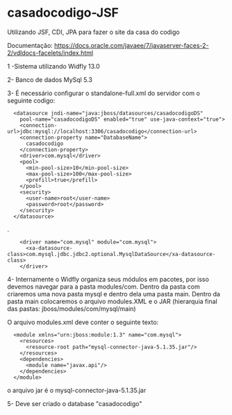 # casadocodigo-JSF
Utilizando JSF, CDI, JPA para fazer o site da casa do codigo

Documentação: https://docs.oracle.com/javaee/7/javaserver-faces-2-2/vdldocs-facelets/index.html



 1 -Sistema utilizando Widfly 13.0

 2- Banco de dados MySql 5.3

 3- É necessário configurar o standalone-full.xml do servidor com o seguinte codigo:


      <datasource jndi-name="java:jboss/datasources/casadocodigoDS"
        pool-name="casadocodigoDS" enabled="true" use-java-context="true">
        <connection-url>jdbc:mysql://localhost:3306/casadocodigo</connection-url>
        <connection-property name="DatabaseName">
          casadocodigo
        </connection-property>
        <driver>com.mysql</driver>
        <pool>
          <min-pool-size>10</min-pool-size>
          <max-pool-size>100</max-pool-size>
          <prefill>true</prefill>
        </pool>
        <security>
          <user-name>root</user-name>
          <password>root</password>
        </security>
      </datasource>
       
  .
  
        <driver name="com.mysql" module="com.mysql">
          <xa-datasource-class>com.mysql.jdbc.jdbc2.optional.MysqlDataSource</xa-datasource-class>
        </driver>


4- Internamente o Widfly organiza seus módulos em pacotes, por isso devemos navegar para a pasta modules/com. Dentro da pasta com criaremos uma nova pasta mysql e dentro dela uma pasta main. Dentro da pasta main colocaremos o arquivo modules.XML e o JAR (hierarquia final das pastas: jboss/modules/com/mysql/main)

O arquivo modules.xml deve conter o seguinte texto:
      <?xml version="1.0" encoding="UTF-8"?>

      <module xmlns="urn:jboss:module:1.3" name="com.mysql">
        <resources>
          <resource-root path="mysql-connector-java-5.1.35.jar"/>
        </resources>
        <dependencies>
          <module name="javax.api"/>
        </dependencies>
      </module>

o arquivo jar é o mysql-connector-java-5.1.35.jar

5- Deve ser criado o database "casadocodigo"

